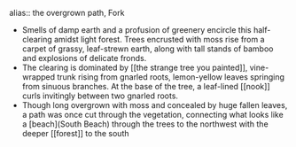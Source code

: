 alias:: the overgrown path, Fork

- Smells of damp earth and a profusion of greenery encircle this half-clearing amidst light forest. Trees encrusted with moss rise from a carpet of grassy, leaf-strewn earth, along with tall stands of bamboo and explosions of delicate fronds.
- The clearing is dominated by [[the strange tree you painted]], vine-wrapped trunk rising from gnarled roots, lemon-yellow leaves springing from sinuous branches. At the base of the tree, a leaf-lined [[nook]] curls invitingly between two gnarled roots.
- Though long overgrown with moss and concealed by huge fallen leaves, a path was once cut through the vegetation, connecting what looks like a [beach](South Beach) through the trees to the northwest with the deeper [[forest]] to the south